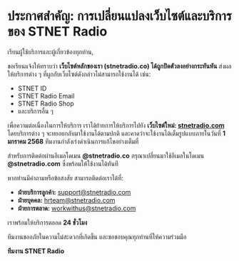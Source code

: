 # ประกาศสำคัญ: การเปลี่ยนแปลงเว็บไซต์และบริการของ STNET Radio

เรียนผู้ใช้บริการและผู้เกี่ยวข้องทุกท่าน,  

ขอเรียนแจ้งให้ทราบว่า **เว็บไซต์หลักของเรา (stnetradio.co) ได้ถูกปิดตัวลงอย่างกระทันหัน** ส่งผลให้บริการต่าง ๆ ที่ผูกกับเว็บไซต์ดังกล่าวไม่สามารถใช้งานได้ เช่น:  
- STNET ID  
- STNET Radio Email  
- STNET Radio Shop  
- และบริการอื่น ๆ  

เพื่อความต่อเนื่องในการให้บริการ เราได้ย้ายการให้บริการไปยัง **เว็บไซต์ใหม่: [stnetradio.com](https://stnetradio.com)** โดยบริการต่าง ๆ จะทยอยกลับมาใช้งานได้ตามปกติ และคาดว่าจะใช้งานได้เต็มรูปแบบภายในวันที่ **1 มกราคม 2568** ทีมงานกำลังเร่งดำเนินการแก้ไขอย่างเต็มที่  

สำหรับการติดต่อผ่านอีเมลโดเมน **@stnetradio.co** กรุณาเปลี่ยนมาใช้อีเมลในโดเมน **@stnetradio.com** ซึ่งพร้อมให้ใช้งานได้ทันที  

หากท่านมีคำถามหรือข้อสงสัย สามารถติดต่อเราได้ที่:  
- **ฝ่ายบริการลูกค้า:** [support@stnetradio.com](mailto:support@stnetradio.com)  
- **ฝ่ายบุคคล:** [hrteam@stnetradio.com](mailto:hrteam@stnetradio.com)  
- **ฝ่ายการตลาด:** [workwithus@stnetradio.com](mailto:workwithus@stnetradio.com)  

เราพร้อมให้บริการตลอด **24 ชั่วโมง**  

ทีมงานขออภัยในความไม่สะดวกที่เกิดขึ้น และขอขอบคุณทุกท่านที่ให้ความร่วมมือ  

**ทีมงาน STNET Radio**
